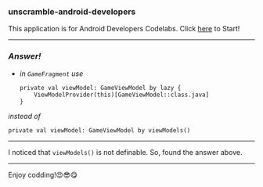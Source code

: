 ### unscramble-android-developers
This application is for Android Developers Codelabs. Click 
[here](https://developer.android.com/codelabs/basic-android-kotlin-training-viewmodel?authuser=1#0) to Start!

---

### *Answer!*
* *in `GameFragment` use* 

      private val viewModel: GameViewModel by lazy {
          ViewModelProvider(this)[GameViewModel::class.java]
      }

*instead of* 
      
    private val viewModel: GameViewModel by viewModels()

---

I noticed that `viewModels()` is not definable. So, found the answer above.

---

Enjoy codding!😍😎😋
